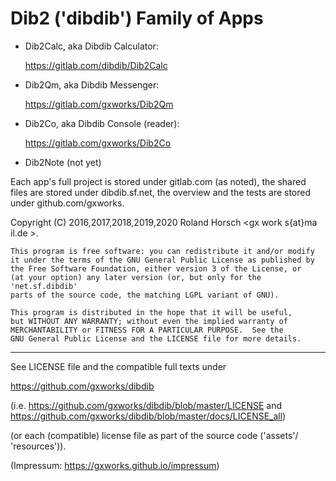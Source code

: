 # Dib2 ('dibdib') Family of Apps

- Dib2Calc, aka Dibdib Calculator:

  https://gitlab.com/dibdib/Dib2Calc

- Dib2Qm, aka Dibdib Messenger:

  https://gitlab.com/gxworks/Dib2Qm

- Dib2Co, aka Dibdib Console (reader):

  https://gitlab.com/gxworks/Dib2Co

- Dib2Note (not yet)

Each app's full project is stored under gitlab.com (as noted), the shared files are
stored under dibdib.sf.net, the overview and the tests are stored under
github.com/gxworks.

Copyright (C) 2016,2017,2018,2019,2020  Roland Horsch <gx work
s{at}ma il.de >.

    This program is free software: you can redistribute it and/or modify
    it under the terms of the GNU General Public License as published by
    the Free Software Foundation, either version 3 of the License, or
    (at your option) any later version (or, but only for the 'net.sf.dibdib'
    parts of the source code, the matching LGPL variant of GNU).

    This program is distributed in the hope that it will be useful,
    but WITHOUT ANY WARRANTY; without even the implied warranty of
    MERCHANTABILITY or FITNESS FOR A PARTICULAR PURPOSE.  See the
    GNU General Public License and the LICENSE file for more details.

-----

See LICENSE file and the compatible full texts under

https://github.com/gxworks/dibdib

(i.e. https://github.com/gxworks/dibdib/blob/master/LICENSE
and
https://github.com/gxworks/dibdib/blob/master/docs/LICENSE_all)

(or each (compatible) license file as part of the source code ('assets'/ 'resources')). 

(Impressum: https://gxworks.github.io/impressum)
